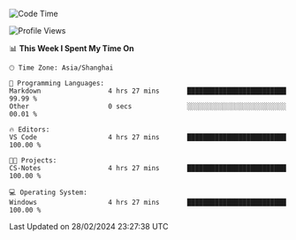 <!--START_SECTION:waka-->
![Code Time](http://img.shields.io/badge/Code%20Time-1%2C518%20hrs%2051%20mins-blue)

![Profile Views](http://img.shields.io/badge/Profile%20Views-0-blue)

📊 **This Week I Spent My Time On** 

```text
🕑︎ Time Zone: Asia/Shanghai

💬 Programming Languages: 
Markdown                 4 hrs 27 mins       █████████████████████████   99.99 % 
Other                    0 secs              ░░░░░░░░░░░░░░░░░░░░░░░░░   00.01 % 

🔥 Editors: 
VS Code                  4 hrs 27 mins       █████████████████████████   100.00 % 

🐱‍💻 Projects: 
CS-Notes                 4 hrs 27 mins       █████████████████████████   100.00 % 

💻 Operating System: 
Windows                  4 hrs 27 mins       █████████████████████████   100.00 % 
```


 Last Updated on 28/02/2024 23:27:38 UTC
<!--END_SECTION:waka-->